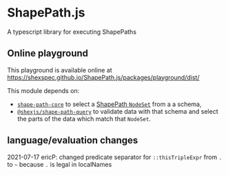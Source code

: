 # ShapePath.js
A typescript library for executing ShapePaths

## Online playground
This playground is available online at https://shexspec.github.io/ShapePath.js/packages/playground/dist/

This module depends on:
* [`shape-path-core`](../core/) to select a [ShapePath `NodeSet`](https://github.com/shexSpec/ShapePath.js/blob/main/packages/core/src/ShapePathAst.ts#L50) from a  a schema,
* [`@shexjs/shape-path-query`](https://github.com/shexjs/shex.js/tree/main/packages/shex-shape-path-query) to validate data with that schema and select the parts of the data which match that `NodeSet`. 

## language/evaluation changes

2021-07-17 ericP: changed predicate separator for `::thisTripleExpr` from `.` to `~` because `.` is legal in localNames

